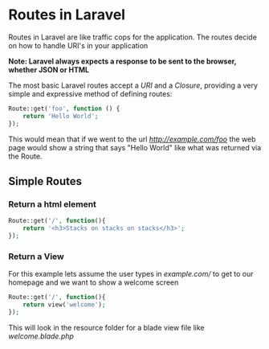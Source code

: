 # Routes in Laravel

Routes in Laravel are like traffic cops for the application.  The routes decide on how to handle URI's in your application

**Note:  Laravel always expects a response to be sent to the browser, whether JSON or HTML**

The most basic Laravel routes accept a *URI* and a *Closure*, providing a very simple and expressive method of defining routes:

```php
Route::get('foo', function () {
    return 'Hello World';
});
``` 
This would mean that if we went to the url *http://example.com/foo* the web page would show a string that says "Hello World" like what was returned via the Route.


## Simple Routes

### Return a html element
```php
Route::get('/', function(){
    return '<h3>Stacks on stacks on stacks</h3>';
});
```

### Return a View
For this example lets assume the user types in _example.com/_ to get to our homepage and we want to show a welcome screen
```php
Route::get('/', function(){
    return view('welcome');
});
```
This will look in the resource folder for a blade view file like _welcome.blade.php_